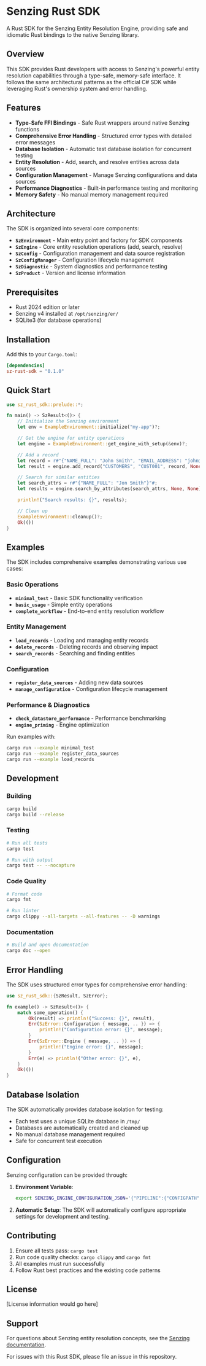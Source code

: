 # Senzing Rust SDK

A Rust SDK for the Senzing Entity Resolution Engine, providing safe and idiomatic Rust bindings to the native Senzing library.

## Overview

This SDK provides Rust developers with access to Senzing's powerful entity resolution capabilities through a type-safe, memory-safe interface. It follows the same architectural patterns as the official C# SDK while leveraging Rust's ownership system and error handling.

## Features

- **Type-Safe FFI Bindings** - Safe Rust wrappers around native Senzing functions
- **Comprehensive Error Handling** - Structured error types with detailed error messages
- **Database Isolation** - Automatic test database isolation for concurrent testing
- **Entity Resolution** - Add, search, and resolve entities across data sources
- **Configuration Management** - Manage Senzing configurations and data sources
- **Performance Diagnostics** - Built-in performance testing and monitoring
- **Memory Safety** - No manual memory management required

## Architecture

The SDK is organized into several core components:

- **`SzEnvironment`** - Main entry point and factory for SDK components
- **`SzEngine`** - Core entity resolution operations (add, search, resolve)
- **`SzConfig`** - Configuration management and data source registration
- **`SzConfigManager`** - Configuration lifecycle management
- **`SzDiagnostic`** - System diagnostics and performance testing
- **`SzProduct`** - Version and license information

## Prerequisites

- Rust 2024 edition or later
- Senzing v4 installed at `/opt/senzing/er/`
- SQLite3 (for database operations)

## Installation

Add this to your `Cargo.toml`:

```toml
[dependencies]
sz-rust-sdk = "0.1.0"
```

## Quick Start

```rust
use sz_rust_sdk::prelude::*;

fn main() -> SzResult<()> {
    // Initialize the Senzing environment
    let env = ExampleEnvironment::initialize("my-app")?;

    // Get the engine for entity operations
    let engine = ExampleEnvironment::get_engine_with_setup(&env)?;

    // Add a record
    let record = r#"{"NAME_FULL": "John Smith", "EMAIL_ADDRESS": "john@example.com"}"#;
    let result = engine.add_record("CUSTOMERS", "CUST001", record, None)?;

    // Search for similar entities
    let search_attrs = r#"{"NAME_FULL": "Jon Smith"}"#;
    let results = engine.search_by_attributes(search_attrs, None, None)?;

    println!("Search results: {}", results);

    // Clean up
    ExampleEnvironment::cleanup()?;
    Ok(())
}
```

## Examples

The SDK includes comprehensive examples demonstrating various use cases:

### Basic Operations
- **`minimal_test`** - Basic SDK functionality verification
- **`basic_usage`** - Simple entity operations
- **`complete_workflow`** - End-to-end entity resolution workflow

### Entity Management
- **`load_records`** - Loading and managing entity records
- **`delete_records`** - Deleting records and observing impact
- **`search_records`** - Searching and finding entities

### Configuration
- **`register_data_sources`** - Adding new data sources
- **`manage_configuration`** - Configuration lifecycle management

### Performance & Diagnostics
- **`check_datastore_performance`** - Performance benchmarking
- **`engine_priming`** - Engine optimization

Run examples with:
```bash
cargo run --example minimal_test
cargo run --example register_data_sources
cargo run --example load_records
```

## Development

### Building
```bash
cargo build
cargo build --release
```

### Testing
```bash
# Run all tests
cargo test

# Run with output
cargo test -- --nocapture
```

### Code Quality
```bash
# Format code
cargo fmt

# Run linter
cargo clippy --all-targets --all-features -- -D warnings
```

### Documentation
```bash
# Build and open documentation
cargo doc --open
```

## Error Handling

The SDK uses structured error types for comprehensive error handling:

```rust
use sz_rust_sdk::{SzResult, SzError};

fn example() -> SzResult<()> {
    match some_operation() {
        Ok(result) => println!("Success: {}", result),
        Err(SzError::Configuration { message, .. }) => {
            println!("Configuration error: {}", message);
        }
        Err(SzError::Engine { message, .. }) => {
            println!("Engine error: {}", message);
        }
        Err(e) => println!("Other error: {}", e),
    }
    Ok(())
}
```

## Database Isolation

The SDK automatically provides database isolation for testing:

- Each test uses a unique SQLite database in `/tmp/`
- Databases are automatically created and cleaned up
- No manual database management required
- Safe for concurrent test execution

## Configuration

Senzing configuration can be provided through:

1. **Environment Variable**:
   ```bash
   export SENZING_ENGINE_CONFIGURATION_JSON='{"PIPELINE":{"CONFIGPATH":"/etc/opt/senzing",...}}'
   ```

2. **Automatic Setup**: The SDK will automatically configure appropriate settings for development and testing.

## Contributing

1. Ensure all tests pass: `cargo test`
2. Run code quality checks: `cargo clippy` and `cargo fmt`
3. All examples must run successfully
4. Follow Rust best practices and the existing code patterns

## License

[License information would go here]

## Support

For questions about Senzing entity resolution concepts, see the [Senzing documentation](https://senzing.zendesk.com/).

For issues with this Rust SDK, please file an issue in this repository.